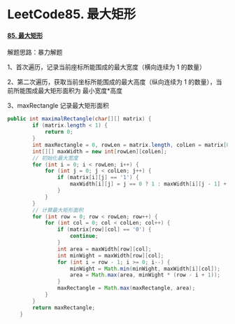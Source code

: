 # LeetCode85. 最大矩形

#### [85. 最大矩形](https://leetcode-cn.com/problems/maximal-rectangle/)

解题思路：暴力解题

1、首次遍历，记录当前座标所能围成的最大宽度（横向连续为 1 的数量）

2、第二次遍历，获取当前坐标所能围成的最大高度（纵向连续为 1 的数量），当前所能围成最大矩形面积为 最小宽度*高度

3、maxRectangle 记录最大矩形面积

```java
public int maximalRectangle(char[][] matrix) {
        if (matrix.length < 1) {
            return 0;
        }
        int maxRectangle = 0, rowLen = matrix.length, colLen = matrix[0].length;
        int[][] maxWidth = new int[rowLen][colLen];
        // 初始化最大宽度
        for (int i = 0; i < rowLen; i++) {
            for (int j = 0; j < colLen; j++) {
                if (matrix[i][j] == '1') {
                    maxWidth[i][j] = j == 0 ? 1 : maxWidth[i][j - 1] + 1;
                }
            }
        }
        // 计算最大矩形面积
        for (int row = 0; row < rowLen; row++) {
            for (int col = 0; col < colLen; col++) {
                if (matrix[row][col] == '0') {
                    continue;
                }
                int area = maxWidth[row][col];
                int minWight = maxWidth[row][col];
                for (int i = row - 1; i >= 0; i--) {
                    minWight = Math.min(minWight, maxWidth[i][col]);
                    area = Math.max(area, minWight * (row - i + 1));
                }
                maxRectangle = Math.max(maxRectangle, area);
            }
        }
        return maxRectangle;
    }
```

